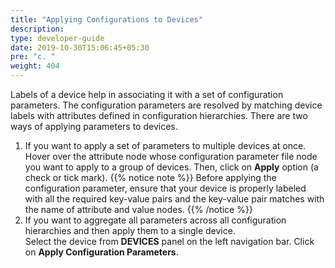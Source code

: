 ```yaml
---
title: "Applying Configurations to Devices"
description:
type: developer-guide
date: 2019-10-30T15:06:45+05:30
pre: "c. "
weight: 404
---
```


Labels of a device help in associating it with a set of configuration
parameters. The configuration parameters are resolved by matching device labels
with attributes defined in configuration hierarchies. There are two ways of applying parameters to devices.

1. If you want to apply a set of parameters to multiple devices at once.    
   Hover over the attribute node whose configuration parameter file node you want to apply to a group of devices. Then, click on **Apply** option (a check or tick mark).
    {{% notice note %}}
 Before applying the configuration parameter, ensure that your device is properly labeled with all the required key-value pairs and the key-value pair matches with the name of attribute and value nodes.
   {{% /notice %}}
2. If you want to aggregate all parameters across all configuration
   hierarchies and then apply them to a single device.    
   Select the device from **DEVICES** panel on the left navigation bar.
   Click on **Apply Configuration
   Parameters**.


